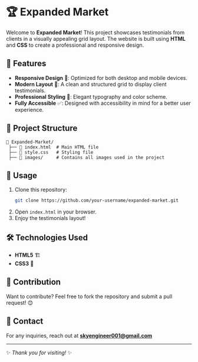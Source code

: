 # 🏆 Expanded Market

Welcome to **Expanded Market**! This project showcases testimonials from clients in a visually appealing grid layout. The website is built using **HTML** and **CSS** to create a professional and responsive design.

## 🚀 Features

- **Responsive Design** 📱: Optimized for both desktop and mobile devices.
- **Modern Layout** 🎨: A clean and structured grid to display client testimonials.
- **Professional Styling** 💼: Elegant typography and color scheme.
- **Fully Accessible** ✅: Designed with accessibility in mind for a better user experience.

## 📂 Project Structure

```
📂 Expanded-Market/
 ├── 📄 index.html  # Main HTML file
 ├── 🎨 style.css   # Styling file
 ├── 📁 images/     # Contains all images used in the project
```

## 📜 Usage

1. Clone this repository:
   ```sh
   git clone https://github.com/your-username/expanded-market.git
   ```
2. Open `index.html` in your browser.
3. Enjoy the testimonials layout!

## 🛠️ Technologies Used

- **HTML5** 🏗️
- **CSS3** 🎨

## 🤝 Contribution

Want to contribute? Feel free to fork the repository and submit a pull request! 😊

## 📧 Contact

For any inquiries, reach out at **skyengineer001@gmail.com**

---
✨ _Thank you for visiting!_ ✨
